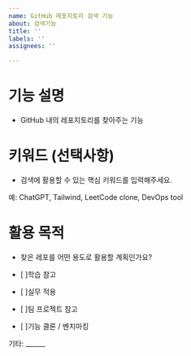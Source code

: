 ```yaml
---
name: GitHub 레포지토리 검색 기능
about: 검색기능
title: ''
labels: ''
assignees: ''

---
```


# 기능 설명
* GitHub 내의 레포지토리를 찾아주는 기능

# 키워드 (선택사항)

* 검색에 활용할 수 있는 핵심 키워드를 입력해주세요.

예: ChatGPT, Tailwind, LeetCode clone, DevOps tool

# 활용 목적

* 찾은 레포를 어떤 용도로 활용할 계획인가요?

- [ ]학습 참고

- [ ]실무 적용

- [ ]팀 프로젝트 참고

- [ ]기능 클론 / 벤치마킹

 기타: ______
